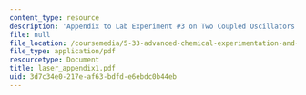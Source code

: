 ```yaml
---
content_type: resource
description: 'Appendix to Lab Experiment #3 on Two Coupled Oscillators.'
file: null
file_location: /coursemedia/5-33-advanced-chemical-experimentation-and-instrumentation-fall-2007/3d7c34e0217eaf63bdfde6ebdc0b44eb_laser_appendix1.pdf
file_type: application/pdf
resourcetype: Document
title: laser_appendix1.pdf
uid: 3d7c34e0-217e-af63-bdfd-e6ebdc0b44eb
---
```

